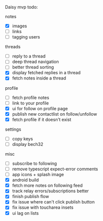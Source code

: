 Daisy mvp todo:

notes

- [x] images
- [ ] links
- [ ] tagging users

threads

- [ ] reply to a thread
- [ ] deep thread navigation
- [ ] better thread sorting
- [x] display fetched replies in a thread
- [x] fetch notes inside a thread

profile

- [ ] fetch profile notes
- [ ] link to your profile
- [x] ui for follow on profile page
- [x] publish new contactlist on follow/unfollow
- [x] fetch profile if it doesn't exist

settings

- [ ] copy keys
- [ ] display bech32

misc

- [ ] subscribe to following
- [ ] remove typescript expect-error comments
- [ ] app icons + splash image
- [x] android build
- [x] fetch more notes on following feed
- [x] track relay errors/subscriptions better
- [x] finish publish flow
- [x] fix issue where can't click publish button
- [x] fix issue with toucharea insets
- [x] ui lag on lists
